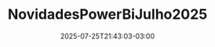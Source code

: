 ---
title: "NovidadesPowerBiJulho2025"
description: 
date: 2025-07-25T21:43:03-03:00
image: 
math: 
license: 
hidden: false
comments: true
draft: true
---